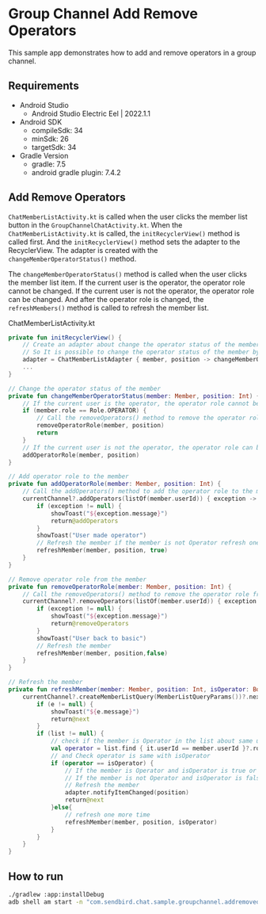 # Group Channel Add Remove Operators

This sample app demonstrates how to add and remove operators in a group channel.

## Requirements
+ Android Studio
  + Android Studio Electric Eel | 2022.1.1
+ Android SDK
    + compileSdk: 34
    + minSdk: 26
    + targetSdk: 34
+ Gradle Version
    + gradle: 7.5
    + android gradle plugin: 7.4.2

## Add Remove Operators
`ChatMemberListActivity.kt` is called when the user clicks the member list button in the `GroupChannelChatActivity.kt`.
When the `ChatMemberListActivity.kt` is called, the `initRecyclerView()` method is called first.
And the `initRecyclerView()` method sets the adapter to the RecyclerView.
The adapter is created with the `changeMemberOperatorStatus()` method.

The `changeMemberOperatorStatus()` method is called when the user clicks the member list item.
If the current user is the operator, the operator role cannot be changed.
If the current user is not the operator, the operator role can be changed.
And after the operator role is changed, the `refreshMembers()` method is called to refresh the member list.

ChatMemberListActivity.kt
``` kotlin
private fun initRecyclerView() {
    // Create an adapter about change the operator status of the member
    // So It is possible to change the operator status of the member by clicking the item.
    adapter = ChatMemberListAdapter { member, position -> changeMemberOperatorStatus(member, position) }
    ...
}

// Change the operator status of the member
private fun changeMemberOperatorStatus(member: Member, position: Int) {
    // If the current user is the operator, the operator role cannot be changed.
    if (member.role == Role.OPERATOR) {
        // Call the removeOperators() method to remove the operator role from the member.
        removeOperatorRole(member, position)
        return
    }
    // If the current user is not the operator, the operator role can be changed.
    addOperatorRole(member, position)
}

// Add operator role to the member
private fun addOperatorRole(member: Member, position: Int) {
    // Call the addOperators() method to add the operator role to the member.
    currentChannel?.addOperators(listOf(member.userId)) { exception ->
        if (exception != null) {
            showToast("${exception.message}")
            return@addOperators
        }
        showToast("User made operator")
        // Refresh the member if the member is not Operator refresh one more time.
        refreshMember(member, position, true)
    }
}

// Remove operator role from the member
private fun removeOperatorRole(member: Member, position: Int) {
    // Call the removeOperators() method to remove the operator role from the member.
    currentChannel?.removeOperators(listOf(member.userId)) { exception ->
        if (exception != null) {
            showToast("${exception.message}")
            return@removeOperators
        }
        showToast("User back to basic")
        // Refresh the member
        refreshMember(member, position,false)
    }
}

// Refresh the member
private fun refreshMember(member: Member, position: Int, isOperator: Boolean) {
    currentChannel?.createMemberListQuery(MemberListQueryParams())?.next { list, e ->
        if (e != null) {
            showToast("${e.message}")
            return@next
        }
        if (list != null) {
            // check if the member is Operator in the list about same userId from member.
            val operator = list.find { it.userId == member.userId }?.role == Role.OPERATOR
            // and Check operator is same with isOperator
            if (operator == isOperator) {
                // If the member is Operator and isOperator is true or
                // If the member is not Operator and isOperator is false
                // Refresh the member
                adapter.notifyItemChanged(position)
                return@next
            }else{
                // refresh one more time
                refreshMember(member, position, isOperator)
            }
        }
    }
}
```

## How to run
``` bash
./gradlew :app:installDebug
adb shell am start -n "com.sendbird.chat.sample.groupchannel.addremoveoperators/com.sendbird.chat.sample.groupchannel.addremoveoperators.base.SplashActivity" -a android.intent.action.MAIN -c android.intent.category.LAUNCHER --splashscreen-show-icon
```

